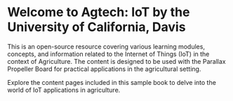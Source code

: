 # Welcome to Agtech: IoT by the University of California, Davis

This is an open-source resource covering various learning modules, concepts, and information related to the Internet of Things (IoT) in the context of Agriculture. The content is designed to be used with the Parallax Propeller Board for practical applications in the agricultural setting.

Explore the content pages included in this sample book to delve into the world of IoT applications in agriculture.

```{tableofcontents}
```
